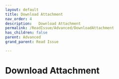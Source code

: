 ```yaml
---
layout: default
title: Download Attachment
nav_order: 4
description:   Download Attachment
permalink: /ReadIssue/Advanced/DownloadAttachment
has_children: false
parent: Advanced
grand_parent: Read Issue

---
```


# Download Attachment
 